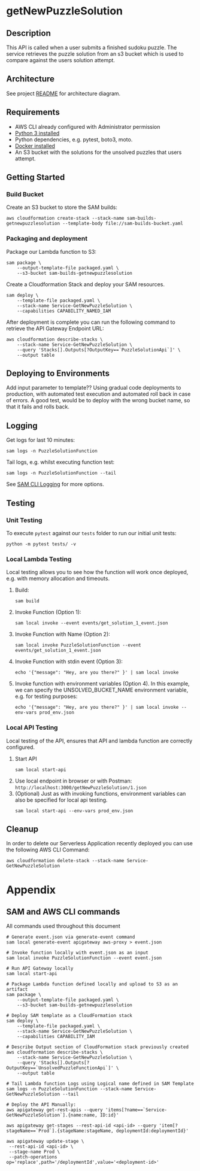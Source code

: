 # getNewPuzzleSolution

## Description
This API is called when a user submits a finished sudoku puzzle.  The service retrieves the puzzle solution from an s3 bucket which is used to compare against the users solution attempt.

## Architecture
See project [README](../../README.md) for architecture diagram.

## Requirements

* AWS CLI already configured with Administrator permission
* [Python 3 installed](https://www.python.org/downloads/)
* Python dependencies, e.g. pytest, boto3, moto.
* [Docker installed](https://www.docker.com/community-edition)
* An S3 bucket with the solutions for the unsolved puzzles that users attempt.

## Getting Started
### Build Bucket
Create an S3 bucket to store the SAM builds:
```
aws cloudformation create-stack --stack-name sam-builds-getnewpuzzlesolution --template-body file://sam-builds-bucket.yaml
```

### Packaging and deployment
Package our Lambda function to S3:

```
sam package \
    --output-template-file packaged.yaml \
    --s3-bucket sam-builds-getnewpuzzlesolution
```

Create a Cloudformation Stack and deploy your SAM resources.

```
sam deploy \
    --template-file packaged.yaml \
    --stack-name Service-GetNewPuzzleSolution \
    --capabilities CAPABILITY_NAMED_IAM
```

After deployment is complete you can run the following command to retrieve the API Gateway Endpoint URL:
```
aws cloudformation describe-stacks \
    --stack-name Service-GetNewPuzzleSolution \
    --query 'Stacks[].Outputs[?OutputKey==`PuzzleSolutionApi`]' \
    --output table
```

## Deploying to Environments
Add input parameter to template??
Using gradual code deployments to production, with automated test execution and automated roll back in case of errors.  A good test, would be to deploy with the wrong bucket name, so that it fails and rolls back.

## Logging
Get logs for last 10 minutes:
```
sam logs -n PuzzleSolutionFunction
```

Tail logs, e.g. whilst executing function test:
```
sam logs -n PuzzleSolutionFunction --tail
```

See [SAM CLI Logging](https://docs.aws.amazon.com/serverless-application-model/latest/developerguide/serverless-sam-cli-logging.html) for more options.

## Testing
### Unit Testing
To execute `pytest` against our `tests` folder to run our initial unit tests:
```
python -m pytest tests/ -v
```

### Local Lambda Testing
Local testing allows you to see how the function will work once deployed, e.g. with memory allocation and timeouts.

1. Build:
    ```
    sam build
    ```
1. Invoke Function (Option 1):
    ```
    sam local invoke --event events/get_solution_1_event.json
    ```
1. Invoke Function with Name (Option 2):
    ```
    sam local invoke PuzzleSolutionFunction --event events/get_solution_1_event.json
    ```
1. Invoke Function with stdin event (Option 3):
    ```
    echo '{"message": "Hey, are you there?" }' | sam local invoke
    ```
1. Invoke function with environment variables (Option 4).  In this example, we can specify the UNSOLVED_BUCKET_NAME environment variable, e.g. for testing purposes:
    ```
    echo '{"message": "Hey, are you there?" }' | sam local invoke --env-vars prod_env.json
    ```

### Local API Testing
Local testing of the API, ensures that API and lambda function are correctly configured.
1. Start API
    ```
    sam local start-api
    ```
1. Use local endpoint in browser or with Postman: `http://localhost:3000/getNewPuzzleSolution/1.json`
1. (Optional) Just as with invoking functions, environment variables can also be specified for local api testing.
    ```
    sam local start-api --env-vars prod_env.json
    ```

## Cleanup
In order to delete our Serverless Application recently deployed you can use the following AWS CLI Command:

```
aws cloudformation delete-stack --stack-name Service-GetNewPuzzleSolution
```

# Appendix
## SAM and AWS CLI commands

All commands used throughout this document

```
# Generate event.json via generate-event command
sam local generate-event apigateway aws-proxy > event.json

# Invoke function locally with event.json as an input
sam local invoke PuzzleSolutionFunction --event event.json

# Run API Gateway locally
sam local start-api

# Package Lambda function defined locally and upload to S3 as an artifact
sam package \
    --output-template-file packaged.yaml \
    --s3-bucket sam-builds-getnewpuzzlesolution

# Deploy SAM template as a CloudFormation stack
sam deploy \
    --template-file packaged.yaml \
    --stack-name Service-GetNewPuzzleSolution \
    --capabilities CAPABILITY_IAM

# Describe Output section of CloudFormation stack previously created
aws cloudformation describe-stacks \
    --stack-name Service-GetNewPuzzleSolution \
    --query 'Stacks[].Outputs[?OutputKey==`UnsolvedPuzzleFunctionApi`]' \
    --output table

# Tail Lambda function Logs using Logical name defined in SAM Template
sam logs -n PuzzleSolutionFunction --stack-name Service-GetNewPuzzleSolution --tail

# Deploy the API Manually:
aws apigateway get-rest-apis --query 'items[?name==`Service-GetNewPuzzleSolution`].{name:name, ID:id}'

aws apigateway get-stages --rest-api-id <api-id> --query 'item[?stageName==`Prod`].{stageName:stageName, deploymentId:deploymentId}'

aws apigateway update-stage \
 --rest-api-id <api-id> \
 --stage-name Prod \
 --patch-operations op='replace',path='/deploymentId',value='<deployment-id>'
```
